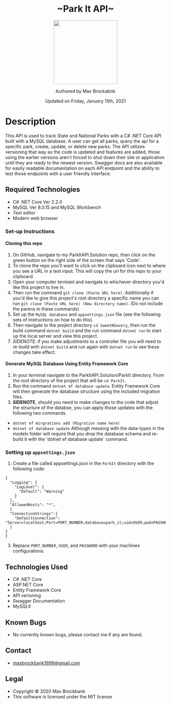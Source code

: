 <h1 align="center">~Park It API~</h1>
<div align="center">
<img src="https://github.com/MaxBrockbank.png" width="200px" height="auto" >
</div>
<p align="center">Authored by Max Brockabnk</p>
<p align="center">Updated on Friday, January 15th, 2021</p>

# Description
This API is used to track State and National Parks with a C# .NET Core API built with a MySQL database. A user can get all parks, query the api for a specific park, create, update, or delete new parks. The API utilizes versioning that way as the code is updated and features are added, those using the earlier versions aren't forced to shut down their site or application until they are ready to the newest version. Swagger docs are also available for easily readable documentation on each API endpoint and the ability to test those endpoints with a user friendly interface.

## Required Technologies
* C# .NET Core Ver 2.2.0
* MySQL Ver 8.0.15 and MySQL Workbench
* Text editor
* Modern web browser 

### Set-up Instructions

#### Cloning this repo
1. On GitHub, navigate to my ParkItAPI.Solution repo, then click on the green button on the right side of the screen that says 'Code'.
2. To clone the repo you'll want to click on the clipboard icon next to where you see a URL in a text input. This will copy the url for this repo to your clipboard.
3. Open your computer termianl and navigate to whichever directory you'd like this project to live in.
4. Then run the command `git clone (Paste URL here)`. Additionally if you'd like to give this project's root directory a specific name you can run `git clone (Paste URL here) (New directory name)`. (Do not include the parens in these commands)
5. Set up the `MySQL database` and `appsettings.json` file (see the following sets of instructions on how to do this).
6. Then navigate to the project directory `cd SweetNSavory`, then run the build command `dotnet build` and the run command `dotnet run` to start up the local server and view this project.
7. _SIDENOTE_: if you make adjustments to a controller file you will need to re-build with `dotnet build` and run again with `dotnet run` to see these changes take effect.

#### Generate MySQL Database Using Entity Framework Core
1. In your terminal navigate to the ParkItAPI.Solution/ParkIt directory. From the root directory of the project that will be  `cd ParkIt`.
2. Run the command `dotnet ef database update`. Entity Framework Core will then generate the database structure using the included migration files. 
3. __SIDENOTE__, should you need to make changes to the code that adjust the structure of the databse, you can apply those updates with the following two commands. 
* `dotnet ef mirgrations add (Migration name here)`
* `dotnet ef database update`
Although messing with the data-types in the models folder will require that you drop the database schema and re-build it with the 'dotnet ef database update` command.


### Setting up `appsettings.json`
1. Create a file called appsettings.json in the `ParkIt` directory with the following code:
```
{
  "Logging": {
    "LogLevel": {
      "Default": "Warning"
    }
  },
  "AllowedHosts": "*",
  {
  "ConnectionStrings":{
    "DefaultConnection": "Server=localhost;Port=PORT_NUMBER;database=park_it;uid=USER;pwd=PASSWORD"
  }
}
}
```
3. Replace `PORT_NUMBER`, `USER`, and `PASSWORD` with your machines configurations.


## Technologies Used
* C# .NET Core
* ASP.NET Core
* Entity Framework Core
* API verioning 
* Swagger Documentation
* MySQL◊

## Known Bugs
* No currently known bugs, please contact me if any are found.


## Contact 
* [maxbrockbank1999@gmail.com](mailto:maxbrockbank1999@gmail.com)


## Legal
* Copyright © 2020 Max Brockbank
* This software is licensed under the MIT license